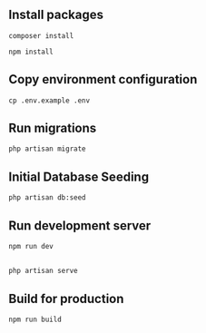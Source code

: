 ## Install packages

```shell
composer install
```

```shell
npm install
```

## Copy environment configuration

```shell
cp .env.example .env
```

## Run migrations

```shell
php artisan migrate
```

## Initial Database Seeding

```shell
php artisan db:seed
```

## Run development server

```shell
npm run dev
```

##

```shell
php artisan serve
```

## Build for production

```shell
npm run build
```